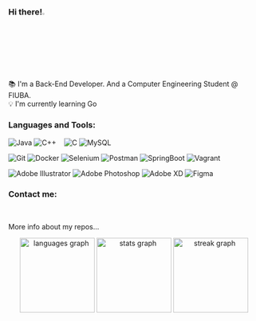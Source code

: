 <h3>Hi there!<img src="https://raw.githubusercontent.com/MartinHeinz/MartinHeinz/master/wave.gif" width="3%"></h3>

📚 I'm a Back-End Developer. And a Computer Engineering Student @ FIUBA. </br>
💡 I'm currently learning Go</br>
<!-- 🔍 Intrested in Big Data and ML. -->

<h3 align="left">Languages and Tools:</h3>

 ![Java](https://img.shields.io/badge/java-%23ED8B00.svg?style=for-the-badge&logo=openjdk&logoColor=white)
 ![C++](https://img.shields.io/badge/C++-blue.svg?style=for-the-badge&logo=c%2B%2B)
 ![<JS>](https://img.shields.io/badge/JavaScript-F7DF1E?style=for-the-badge&logo=javascript&logoColor=black)
 ![<Html>](https://img.shields.io/badge/HTML-E34F26?style=for-the-badge&logo=html5&logoColor=white)
 ![<CSS>](https://img.shields.io/badge/CSS-1572B6?&style=for-the-badge&logo=css3&logoColor=white)
 ![C](https://img.shields.io/badge/c-%2300599C.svg?style=for-the-badge&logo=c&logoColor=white)
 ![MySQL](https://img.shields.io/badge/mysql-4479A1.svg?style=for-the-badge&logo=mysql&logoColor=white)
  
 ![Git](https://img.shields.io/badge/git-%23F05033.svg?style=for-the-badge&logo=git&logoColor=white)
 ![Docker](https://img.shields.io/badge/docker-%230db7ed.svg?style=for-the-badge&logo=docker&logoColor=white)
 ![Selenium](https://img.shields.io/badge/-selenium-%43B02A?style=for-the-badge&logo=selenium&logoColor=white)
 ![Postman](https://img.shields.io/badge/Postman-FF6C37?style=for-the-badge&logo=postman&logoColor=white)
 ![SpringBoot](https://img.shields.io/badge/-springboot-%4BC52F?style=for-the-badge&logo=springboot&logoColor=white)
 ![Vagrant](https://img.shields.io/badge/vagrant-%231563FF.svg?style=for-the-badge&logo=vagrant&logoColor=white)
 
<!--  ![Linux](https://img.shields.io/badge/Linux-FCC624?style=for-the-badge&logo=linux&logoColor=black)
 ![Mac OS](https://img.shields.io/badge/mac%20os-000000?style=for-the-badge&logo=macos&logoColor=F0F0F0)
 ![Windows](https://img.shields.io/badge/Windows-0078D6?style=for-the-badge&logo=windows&logoColor=white)  -->
  
 ![Adobe Illustrator](https://img.shields.io/badge/Illustrator-%23FF9A00.svg?style=for-the-badge&logo=adobe%20illustrator&logoColor=white)
 ![Adobe Photoshop](https://img.shields.io/badge/Photoshop-%2331A8FF.svg?style=for-the-badge&logo=adobe%20photoshop&logoColor=white)
 ![Adobe XD](https://img.shields.io/badge/Adobe%20XD-470137?style=for-the-badge&logo=Adobe%20XD&logoColor=#FF61F6)
 ![Figma](https://img.shields.io/badge/figma-%23F24E1E.svg?style=for-the-badge&logo=figma&logoColor=white)
 <!--![Visual Studio Code](https://img.shields.io/badge/VS%20Code-0078d7.svg?style=for-the-badge&logo=visual-studio-code&logoColor=white)
 ![IntelliJ IDEA](https://img.shields.io/badge/IntelliJ-000000.svg?style=for-the-badge&logo=intellij-idea&logoColor=white)  -->
<!--  ![Sublime Text](https://img.shields.io/badge/sublime_text-%23575757.svg?style=for-the-badge&logo=sublime-text&logoColor=important) -->
  
<!-- 
NEW BADGES FROM: https://github.com/Ileriayo/markdown-badges
icon colors from: https://simpleicons.org/?q=my
<a href="https://www.w3.org/html/" target="_blank" rel="noreferrer"> <img src="https://raw.githubusercontent.com/devicons/devicon/master/icons/html5/html5-original-wordmark.svg" alt="html5" width="40" height="40"/> </a>
<a href="https://www.w3schools.com/css/" target="_blank" rel="noreferrer"> <img src="https://raw.githubusercontent.com/devicons/devicon/master/icons/css3/css3-original-wordmark.svg" alt="css3" width="40" height="40"/> </a> 
<a href="https://developer.mozilla.org/en-US/docs/Web/JavaScript" target="_blank" rel="noreferrer"> <img src="https://raw.githubusercontent.com/devicons/devicon/master/icons/javascript/javascript-original.svg" alt="javascript" width="40" height="40"/> </a>
<a href="https://www.java.com" target="_blank" rel="noreferrer"> <img src="https://raw.githubusercontent.com/devicons/devicon/master/icons/java/java-original.svg" alt="java" width="40" height="40"/> </a>
<a href="https://www.gnu.org/software/bash/" target="_blank" rel="noreferrer"> <img src="https://www.vectorlogo.zone/logos/gnu_bash/gnu_bash-icon.svg" alt="bash" width="40" height="40"/> </a>
<a href="https://www.cprogramming.com/" target="_blank" rel="noreferrer"> <img src="https://raw.githubusercontent.com/devicons/devicon/master/icons/c/c-original.svg" alt="c" width="40" height="40"/> </a>
<a href="https://www.python.org" target="_blank" rel="noreferrer"> <img src="https://raw.githubusercontent.com/devicons/devicon/master/icons/python/python-original.svg" alt="python" width="40" height="40"/> </a>
<a href="https://www.mysql.com/" target="_blank" rel="noreferrer"> <img src="https://raw.githubusercontent.com/devicons/devicon/master/icons/mysql/mysql-original-wordmark.svg" alt="mysql" width="40" height="40"/> </a>

<a href="https://git-scm.com/" target="_blank" rel="noreferrer"> <img src="https://www.vectorlogo.zone/logos/git-scm/git-scm-icon.svg" alt="git" width="40" height="40"/> </a>
<a href="https://getbootstrap.com" target="_blank" rel="noreferrer"> <img src="https://raw.githubusercontent.com/devicons/devicon/master/icons/bootstrap/bootstrap-plain-wordmark.svg" alt="bootstrap" width="40" height="40"/> </a>
<a href="https://sass-lang.com" target="_blank" rel="noreferrer"> <img src="https://raw.githubusercontent.com/devicons/devicon/master/icons/sass/sass-original.svg" alt="sass" width="40" height="40"/> </a>
<a href="https://www.adobe.com/in/products/illustrator.html" target="_blank" rel="noreferrer"> <img src="https://www.vectorlogo.zone/logos/adobe_illustrator/adobe_illustrator-icon.svg" alt="illustrator" width="40" height="40"/> </a>
<a href="https://www.photoshop.com/en" target="_blank" rel="noreferrer"> <img src="https://raw.githubusercontent.com/devicons/devicon/master/icons/photoshop/photoshop-line.svg" alt="photoshop" width="40" height="40"/> </a>
<a href="https://www.adobe.com/products/xd.html" target="_blank" rel="noreferrer"> <img src="https://cdn.worldvectorlogo.com/logos/adobe-xd.svg" alt="xd" width="40" height="40"/> </a>
<a href="https://www.figma.com/" target="_blank" rel="noreferrer"> <img src="https://www.vectorlogo.zone/logos/figma/figma-icon.svg" alt="figma" width="40" height="40"/> </a>
<a href="https://www.linux.org/" target="_blank" rel="noreferrer"> <img src="https://raw.githubusercontent.com/devicons/devicon/master/icons/linux/linux-original.svg" alt="linux" width="40" height="40"/> </a> <a href="https://nodejs.org" target="_blank" rel="noreferrer"> <img src="https://raw.githubusercontent.com/devicons/devicon/master/icons/nodejs/nodejs-original-wordmark.svg" alt="nodejs" width="40" height="40"/> </a> <a href="https://postman.com" target="_blank" rel="noreferrer"> <img src="https://www.vectorlogo.zone/logos/getpostman/getpostman-icon.svg" alt="postman" width="40" height="40"/> </a> 
<a href="https://www.selenium.dev" target="_blank" rel="noreferrer"> <img src="https://raw.githubusercontent.com/detain/svg-logos/780f25886640cef088af994181646db2f6b1a3f8/svg/selenium-logo.svg" alt="selenium" width="40" height="40"/> </a>
<a href="https://www.docker.com/" target="_blank" rel="noreferrer"> <img src="https://raw.githubusercontent.com/devicons/devicon/master/icons/docker/docker-original-wordmark.svg" alt="docker" width="40" height="40"/> </a>
<a href="https://www.vagrantup.com/" target="_blank" rel="noreferrer"> <img src="https://www.vectorlogo.zone/logos/vagrantup/vagrantup-icon.svg" alt="vagrant" width="40" height="40"/> </a> -->


<h3>Contact me: </h3>

<a href="https://www.linkedin.com/in/laraconverso/">![<LinkdeIn>](https://img.shields.io/badge/LinkedIn-0A66C2?style=for-the-badge&logo=LinkedIn&logoColor=0000)</a>
<a href="https://x.com/laritss1">![<X>](https://img.shields.io/badge/X-000000?style=for-the-badge&logo=X&logoColor=white)</a>
<a href="https://gitlab.com/Laraconverso">![<GitLab>](https://img.shields.io/badge/Gitlab-FFFFFF?style=for-the-badge&logo=Gitlab&logoColor=orange)</a>
<!--<a href="mailto:laraconverso@gmail.com" >![<Mail>](https://img.shields.io/badge/mail-EA4335?style=for-the-badge&logo=gmail&logoColor=white)</a>-->
<!-- <a href="https://www.instagram.com/larii_conver/">![<Instagram>](https://img.shields.io/badge/Instagram-E4405F?style=for-the-badge&logo=Instagram&logoColor=white)</a> -->


<!--  <a href="https://github.com/Laraconverso">![<GitHub>](https://img.shields.io/badge/GitHub-FFFFFF?style=for-the-badge&logo=GitHub&logoColor=white)</a>
 -->
More info about my repos...

<div align="center">
 <img src="https://github-readme-stats.vercel.app/api/top-langs?username=LaraConverso&locale=en&hide_title=false&layout=compact&card_width=320&langs_count=5&theme=radical&hide_border=false&order=1" height="150" alt="languages graph"  />
  <img src="https://github-readme-stats.vercel.app/api?username=LaraConverso&hide_title=false&hide_rank=false&show_icons=true&include_all_commits=true&count_private=true&disable_animations=false&theme=radical&locale=en&hide_border=false&order=2" height="150" alt="stats graph"  />
  <img src="https://streak-stats.demolab.com?user=LaraConverso&locale=en&mode=weekly&theme=radical&hide_border=false&border_radius=5&order=3" height="150" alt="streak graph"  />
</div>
<!--
**Laraconverso/Laraconverso** is a ✨ _special_ ✨ repository because its `README.md` (this file) appears on your GitHub profile.

Here are some ideas to get you started:

- 🔭 I’m currently working on ...
- 🌱 I’m currently learning ...
- 👯 I’m looking to collaborate on ...
- 🤔 I’m looking for help with ...
- 💬 Ask me about ...
- 📫 How to reach me: ...
- 😄 Pronouns: ...
- ⚡ Fun fact: ...
-->
